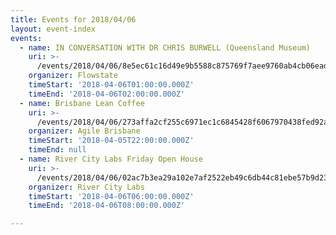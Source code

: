 ```yaml
---
title: Events for 2018/04/06
layout: event-index
events:
  - name: IN CONVERSATION WITH DR CHRIS BURWELL (Queensland Museum)
    uri: >-
      /events/2018/04/06/8e5ec61c16d49e9b5588c875769f7aee9760ab4cb06eadf15041d3232b2b9a5a
    organizer: Flowstate
    timeStart: '2018-04-06T01:00:00.000Z'
    timeEnd: '2018-04-06T02:00:00.000Z'
  - name: Brisbane Lean Coffee
    uri: >-
      /events/2018/04/06/273affa2cf255c6971ec1c6845428f6067970438fed92a3ab34ef44ca68f49fb
    organizer: Agile Brisbane
    timeStart: '2018-04-05T22:00:00.000Z'
    timeEnd: null
  - name: River City Labs Friday Open House
    uri: >-
      /events/2018/04/06/02ac7b3ea29a102e7af2522eb49c6db44c81ebe57b9d23c7a0b92b85e5958fb8
    organizer: River City Labs
    timeStart: '2018-04-06T06:00:00.000Z'
    timeEnd: '2018-04-06T08:00:00.000Z'

---
```

